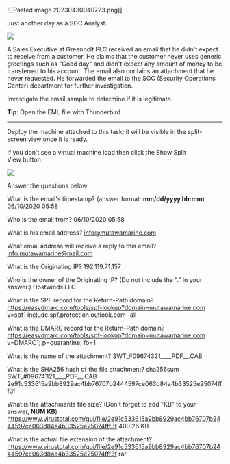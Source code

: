 ![[Pasted image 20230430040723.png]]

Just another day as a SOC Analyst..

![](https://assets.tryhackme.com/additional/phishing5/main.png)  

A Sales Executive at Greenholt PLC received an email that he didn't expect to receive from a customer. He claims that the customer never uses generic greetings such as "Good day" and didn't expect any amount of money to be transferred to his account. The email also contains an attachment that he never requested. He forwarded the email to the SOC (Security Operations Center) department for further investigation.   

Investigate the email sample to determine if it is legitimate. 

**Tip**: Open the EML file with Thunderbird. 

---

Deploy the machine attached to this task; it will be visible in the split-screen view once it is ready.

If you don't see a virtual machine load then click the Show Split View button.

![](https://assets.tryhackme.com/additional/phishing5/p5-split-view.png)  

Answer the questions below

What is the email's timestamp? (answer format: **mm/dd/yyyy hh:mm**)
06/10/2020 05:58

Who is the email from?
06/10/2020 05:58

What is his email address?
info@mutawamarine.com

What email address will receive a reply to this email? 
info.mutawamarine@mail.com

What is the Originating IP?
192.119.71.157

Who is the owner of the Originating IP? (Do not include the "." in your answer.)
Hostwinds LLC

What is the SPF record for the Return-Path domain?
https://easydmarc.com/tools/spf-lookup?domain=mutawamarine.com
v=spf1 include:spf.protection.outlook.com -all

What is the DMARC record for the Return-Path domain?
https://easydmarc.com/tools/spf-lookup?domain=mutawamarine.com
v=DMARC1; p=quarantine;  fo=1

What is the name of the attachment?
SWT_#09674321____PDF__.CAB

What is the SHA256 hash of the file attachment?
sha256sum SWT_#09674321____PDF__.CAB
2e91c533615a9bb8929ac4bb76707b2444597ce063d84a4b33525e25074fff3f

What is the attachments file size? (Don't forget to add "KB" to your answer, **NUM KB**)
https://www.virustotal.com/gui/file/2e91c533615a9bb8929ac4bb76707b2444597ce063d84a4b33525e25074fff3f
400.26 KB

What is the actual file extension of the attachment?
https://www.virustotal.com/gui/file/2e91c533615a9bb8929ac4bb76707b2444597ce063d84a4b33525e25074fff3f
rar


